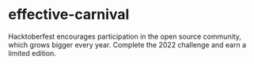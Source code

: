 # effective-carnival
Hacktoberfest encourages participation in the open source community, which grows bigger every year. Complete the 2022 challenge and earn a limited edition.
